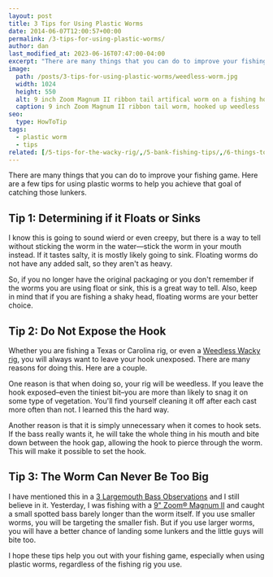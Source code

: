 ```yaml
---
layout: post
title: 3 Tips for Using Plastic Worms
date: 2014-06-07T12:00:57+00:00
permalink: /3-tips-for-using-plastic-worms/
author: dan
last_modified_at: 2023-06-16T07:47:00-04:00
excerpt: "There are many things that you can do to improve your fishing game. Here are a few tips for using plastic worms to help you achieve that goal of catching those lunkers."
image:
  path: /posts/3-tips-for-using-plastic-worms/weedless-worm.jpg
  width: 1024
  height: 550
  alt: 9 inch Zoom Magnum II ribbon tail artifical worm on a fishing hook with point and barb of the hook buried into the body of the worm
  caption: 9 inch Zoom Magnum II ribbon tail worm, hooked up weedless
seo:
  type: HowToTip
tags:
  - plastic worm
  - tips
related: [/5-tips-for-the-wacky-rig/,/5-bank-fishing-tips/,/6-things-to-do-in-the-fishing-off-season,]
---
```

There are many things that you can do to improve your fishing game. Here are a few tips for using plastic worms to help you achieve that goal of catching those lunkers.

## Tip 1: Determining if it Floats or Sinks

I know this is going to sound wierd or even creepy, but there is a way to tell without sticking the worm in the water&mdash;stick the worm in your mouth instead. If it tastes salty, it is mostly likely going to sink. Floating worms do not have any added salt, so they aren't as heavy.

So, if you no longer have the original packaging or you don't remember if the worms you are using float or sink, this is a great way to tell. Also, keep in mind that if you are fishing a shaky head, floating worms are your better choice.

## Tip 2: Do Not Expose the Hook

Whether you are fishing a Texas or Carolina rig, or even a <a href="/5-tips-for-the-wacky-rig/" title="5 Tips for the Wacky Rig">Weedless Wacky rig</a>, you will always want to leave your hook unexposed. There are many reasons for doing this. Here are a couple.

One reason is that when doing so, your rig will be weedless. If you leave the hook exposed&ndash;even the tiniest bit&ndash;you are more than likely to snag it on some type of vegetation. You'll find yourself cleaning it off after each cast more often than not. I learned this the hard way.

Another reason is that it is simply unnecessary when it comes to hook sets. If the bass really wants it, he will take the whole thing in his mouth and bite down between the hook gap, allowing the hook to pierce through the worm. This will make it possible to set the hook.

## Tip 3: The Worm Can Never Be Too Big

I have mentioned this in a <a href="/3-largemouth-bass-observations/" title="3 Largemouth Bass Observations">3 Largemouth Bass Observations</a> and I still believe in it. Yesterday, I was fishing with a <a href="https://www.amazon.com/Zoom-009015-20-Pack-Pum-Packin-Chartreuse/dp/B00015H72S?crid=3C5WQTQ14M68N&keywords=zoom%2Bmag%2Bii&qid=1686916139&sprefix=zoom%2Bmag%2Bii%2Caps%2C104&sr=8-1&th=1&psc=1&linkCode=ll1&tag=afishingaddict-20&linkId=2796ab316826ae17a50bb2b647e47b83&language=en_US&ref_=as_li_ss_tl">9" Zoom&reg; Magnum II</a> and caught a small spotted bass barely longer than the worm itself. If you use smaller worms, you will be targeting the smaller fish. But if you use larger worms, you will have a better chance of landing some lunkers and the little guys will bite too.

I hope these tips help you out with your fishing game, especially when using plastic worms, regardless of the fishing rig you use.
